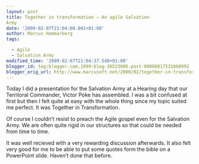 ```yaml
---
layout: post
title: Together in transformation – An agile Salvation
Army
date: '2009-02-07T21:04:00.001+01:00'
author: Marcus Hammarberg
tags:

  - Agile
  - Salvation Army
modified_time: '2009-02-07T21:04:37.549+01:00'
blogger_id: tag:blogger.com,1999:blog-36533086.post-60086817531068992
blogger_orig_url: http://www.marcusoft.net/2009/02/together-in-transformation-agile.html
---
```



Today I did a presentation for the Salvation Army at a Hearing day that
our Territoral Commander, Victor Poke has assembled. I was a bit
confused at first but then I felt quite at easy with the whole thing
since my topic suited me perfect. It was Together in Transformation.

Of course I couldn’t resist to preach the Agile gospel even for the
Salvation Army. We are often quite rigid in our structures so that could
be needed from time to time.

It was well recieved with a very rewarding discussion afterwards. It
also felt very good for me to be able to put some quotes form the bible
on a PowerPoint slide. Haven’t done that before.
